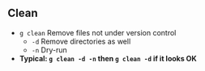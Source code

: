 ## Clean
* `g clean` Remove files not under version control
	* `-d` Remove directories as well
	* `-n` Dry-run
* **Typical: `g clean -d -n` then `g clean -d` if it looks OK** 